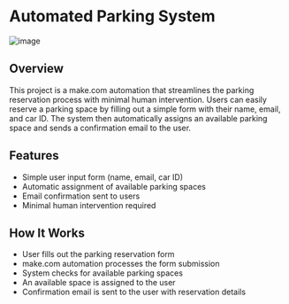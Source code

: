 # Automated Parking System

![image](https://github.com/user-attachments/assets/f2d26fe1-b453-44f6-a799-f6c31ede5305)


## Overview
This project is a make.com automation that streamlines the parking reservation process with minimal human intervention. Users can easily reserve a parking space by filling out a simple form with their name, email, and car ID. The system then automatically assigns an available parking space and sends a confirmation email to the user.

## Features
 * Simple user input form (name, email, car ID)
 * Automatic assignment of available parking spaces
 * Email confirmation sent to users
 * Minimal human intervention required

## How It Works
 * User fills out the parking reservation form
 * make.com automation processes the form submission
 * System checks for available parking spaces
 * An available space is assigned to the user
 * Confirmation email is sent to the user with reservation details

